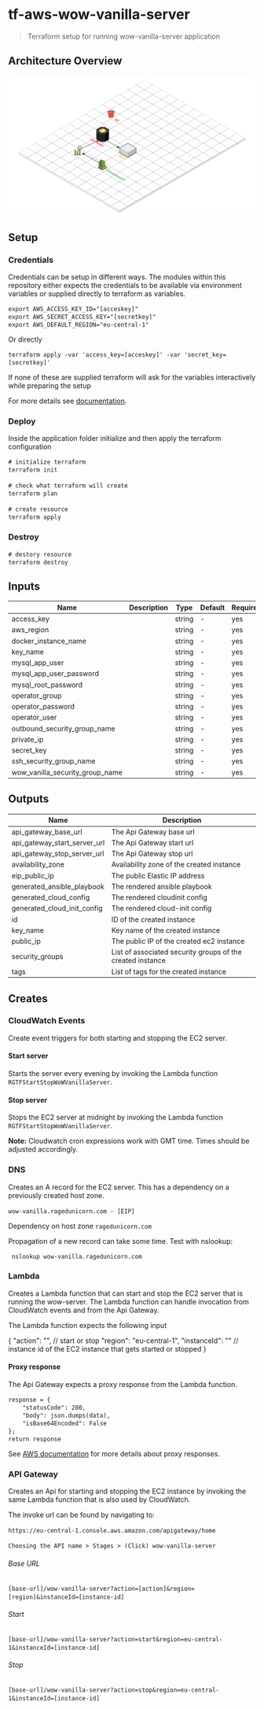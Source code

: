 # tf-aws-wow-vanilla-server

> Terraform setup for running wow-vanilla-server application

## Architecture Overview

![wow-vanilla-server architecture](./docs/rg_wow_vanilla_server_overview.png "wow-vanilla-server architecture")

## Setup

### Credentials

Credentials can be setup in different ways. The modules within this repository either expects the credentials to be available via environment variables or supplied directly to terraform as variables.

```
export AWS_ACCESS_KEY_ID="[acceskey]"
export AWS_SECRET_ACCESS_KEY="[secretkey]"
export AWS_DEFAULT_REGION="eu-central-1"
```

Or directly

```
terraform apply -var 'access_key=[acceskey]' -var 'secret_key=[secretkey]'
```

If none of these are supplied terraform will ask for the variables interactively while preparing the setup

For more details see [documentation](https://www.terraform.io/docs/providers/aws/index.html).

### Deploy

Inside the application folder initialize and then apply the terraform configuration

```
# initialize terraform
terraform init

# check what terraform will create
terraform plan

# create resource
terraform apply
```

### Destroy

```
# destory resource
terraform destroy
```

## Inputs

| Name                            | Description | Type   | Default | Required |
|---------------------------------|-------------|--------|---------|----------|
| access_key                      |             | string | -       | yes      |
| aws_region                      |             | string | -       | yes      |
| docker_instance_name            |             | string | -       | yes      |
| key_name                        |             | string | -       | yes      |
| mysql_app_user                  |             | string | -       | yes      |
| mysql_app_user_password         |             | string | -       | yes      |
| mysql_root_password             |             | string | -       | yes      |
| operator_group                  |             | string | -       | yes      |
| operator_password               |             | string | -       | yes      |
| operator_user                   |             | string | -       | yes      |
| outbound_security_group_name    |             | string | -       | yes      |
| private_ip                      |             | string | -       | yes      |
| secret_key                      |             | string | -       | yes      |
| ssh_security_group_name         |             | string | -       | yes      |
| wow_vanilla_security_group_name |             | string | -       | yes      |

## Outputs

| Name                         | Description                                                |
|------------------------------|------------------------------------------------------------|
| api_gateway_base_url         | The Api Gateway base url                                   |
| api_gateway_start_server_url | The Api Gateway start url                                  |
| api_gateway_stop_server_url  | The Api Gateway stop url                                   |
| availability_zone            | Availability zone of the created instance                  |
| eip_public_ip                | The public Elastic IP address                              |
| generated_ansible_playbook   | The rendered ansible playbook                              |
| generated_cloud_config       | The rendered cloudinit config                              |
| generated_cloud_init_config  | The rendered cloud-init config                             |
| id                           | ID of the created instance                                 |
| key_name                     | Key name of the created instance                           |
| public_ip                    | The public IP of the created ec2 instance                  |
| security_groups              | List of associated security groups of the created instance |
| tags                         | List of tags for the created instance                      |

## Creates

### CloudWatch Events

Create event triggers for both starting and stopping the EC2 server.

#### Start server

Starts the server every evening by invoking the Lambda function `RGTFStartStopWoWVanillaServer`.

#### Stop server

Stops the EC2 server at midnight by invoking the Lambda function `RGTFStartStopWoWVanillaServer`.

**Note:** Cloudwatch cron expressions work with GMT time. Times should be adjusted accordingly.

### DNS

Creates an A record for the EC2 server. This has a dependency on a previously created host zone.

`wow-vanilla.ragedunicorn.com - [EIP]`

Dependency on host zone `ragedunicorn.com`

Propagation of a new record can take some time. Test with nslookup:

```
 nslookup wow-vanilla.ragedunicorn.com
 ```

### Lambda

Creates a Lambda function that can start and stop the EC2 server that is running the wow-server. The Lambda function can handle invocation from CloudWatch events and from the Api Gateway.

The Lambda function expects the following input

{
  "action": "", // start or stop
  "region": "eu-central-1",
  "instanceId": "" // instance id of the EC2 instance that gets started or stopped
}

#### Proxy response

The Api Gateway expects a proxy response from the Lambda function.

```
response = {
    "statusCode": 200,
    "body": json.dumps(data),
    "isBase64Encoded": False
};
return response
```

See [AWS documentation](https://aws.amazon.com/premiumsupport/knowledge-center/malformed-502-api-gateway/) for more details about proxy responses.

### API Gateway

Creates an Api for starting and stopping the EC2 instance by invoking the same Lambda function that is also used by CloudWatch.

The invoke url can be found by navigating to:

`https://eu-central-1.console.aws.amazon.com/apigateway/home`

`Choosing the API name > Stages > (Click) wow-vanilla-server`

###### Base URL

`[base-url]/wow-vanilla-server?action=[action]&region=[region]&instanceId=[instance-id]`

###### Start
`[base-url]/wow-vanilla-server?action=start&region=eu-central-1&instanceId=[instance-id]`

###### Stop
`[base-url]/wow-vanilla-server?action=stop&region=eu-central-1&instanceId=[instance-id]`
